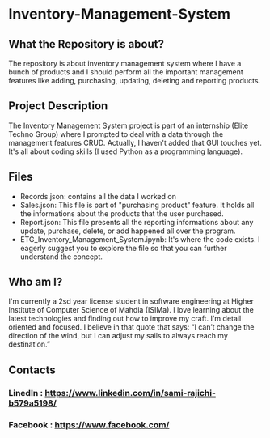 # Inventory-Management-System

## What the Repository is about?

The repository is about inventory management system where I have a bunch of products and I should perform all the important management features like adding, purchasing, updating, deleting and reporting products.

## Project Description

The Inventory Management System project is part of an internship (Elite Techno Group) where I prompted to deal with a data through the management features CRUD.
Actually, I haven't added that GUI touches yet. It's all about coding skills (I used Python as a programming language).

## Files 

- Records.json: contains all the data I worked on
- Sales.json: This file is part of "purchasing product" feature. It holds all the informations about the products that the user purchased.
- Report.json: This file presents all the reporting informations about any update, purchase, delete, or add happened all over the program.
- ETG_Inventory_Management_System.ipynb: It's where the code exists. I eagerly suggest you to explore the file so that you can further understand the concept.

## Who am I?

I'm currently a 2sd year license student in software engineering at Higher Institute of Computer Science of Mahdia (ISIMa). I love learning about the latest technologies and finding out how to improve my craft. I'm detail oriented and focused. I believe in that quote that says: “I can’t change the direction of the wind, but I can adjust my sails to always reach my destination.”

## Contacts

### LinedIn : https://www.linkedin.com/in/sami-rajichi-b579a5198/
### Facebook : https://www.facebook.com/
